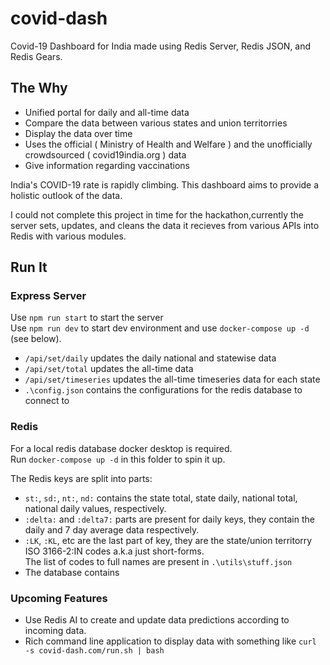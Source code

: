 # covid-dash

Covid-19 Dashboard for India made using Redis Server, Redis JSON, and Redis Gears.

## The Why

- Unified portal for daily and all-time data
- Compare the data between various states and union territorries
- Display the data over time
- Uses the official ( Ministry of Health and Welfare ) and the unofficially crowdsourced ( covid19india.org ) data
- Give information regarding vaccinations

India's COVID-19 rate is rapidly climbing. This dashboard aims to provide a holistic outlook of the data.

I could not complete this project in time for the hackathon,currently the server sets, updates, and cleans the data it recieves from various APIs into Redis with various modules.

## Run It

### Express Server

Use `npm run start` to start the server\
Use `npm run dev` to start dev environment and use `docker-compose up -d` (see below).

- `/api/set/daily` updates the daily national and statewise data
- `/api/set/total` updates the all-time data
- `/api/set/timeseries` updates the all-time timeseries data for each state
- `.\config.json` contains the configurations for the redis database to connect to

### Redis

For a local redis database docker desktop is required.\
Run `docker-compose up -d` in this folder to spin it up.

The Redis keys are split into parts:

- `st:`, `sd:`, `nt:`, `nd:` contains the state total, state daily, national total, national daily values, respectively.
- `:delta:` and `:delta7:` parts are present for daily keys, they contain the daily and 7 day average data respectively.
- `:LK`, `:KL`, etc are the last part of key, they are the state/union territorry ISO 3166-2:IN codes a.k.a just short-forms.\
  The list of codes to full names are present in `.\utils\stuff.json`
- The database contains

### Upcoming Features

- Use Redis AI to create and update data predictions according to incoming data.
- Rich command line application to display data with something like
  `curl -s covid-dash.com/run.sh | bash`
